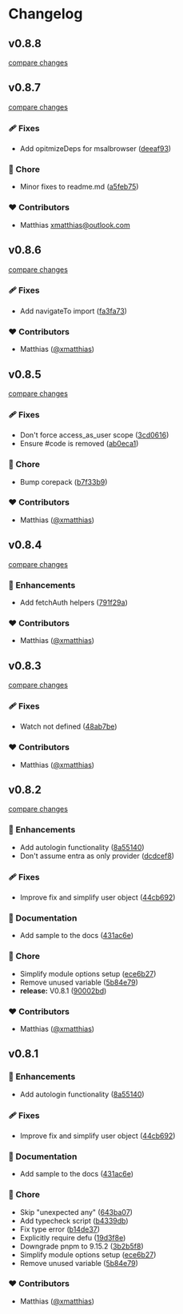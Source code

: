 # Changelog


## v0.8.8

[compare changes](https://github.com/xmatthias/nuxt-auth-pkce/compare/v0.8.7...v0.8.8)

## v0.8.7

[compare changes](https://github.com/xmatthias/nuxt-auth-pkce/compare/v0.8.6...v0.8.7)

### 🩹 Fixes

- Add opitmizeDeps for msalbrowser ([deeaf93](https://github.com/xmatthias/nuxt-auth-pkce/commit/deeaf93))

### 🏡 Chore

- Minor fixes to readme.md ([a5feb75](https://github.com/xmatthias/nuxt-auth-pkce/commit/a5feb75))

### ❤️ Contributors

- Matthias <xmatthias@outlook.com>

## v0.8.6

[compare changes](https://github.com/xmatthias/nuxt-auth-pkce/compare/v0.8.5...v0.8.6)

### 🩹 Fixes

- Add navigateTo import ([fa3fa73](https://github.com/xmatthias/nuxt-auth-pkce/commit/fa3fa73))

### ❤️ Contributors

- Matthias ([@xmatthias](http://github.com/xmatthias))

## v0.8.5

[compare changes](https://github.com/xmatthias/nuxt-auth-pkce/compare/v0.8.4...v0.8.5)

### 🩹 Fixes

- Don't force access_as_user scope ([3cd0616](https://github.com/xmatthias/nuxt-auth-pkce/commit/3cd0616))
- Ensure #code is removed ([ab0eca1](https://github.com/xmatthias/nuxt-auth-pkce/commit/ab0eca1))

### 🏡 Chore

- Bump corepack ([b7f33b9](https://github.com/xmatthias/nuxt-auth-pkce/commit/b7f33b9))

### ❤️ Contributors

- Matthias ([@xmatthias](http://github.com/xmatthias))

## v0.8.4

[compare changes](https://github.com/xmatthias/nuxt-auth-pkce/compare/v0.8.3...v0.8.4)

### 🚀 Enhancements

- Add fetchAuth helpers ([791f29a](https://github.com/xmatthias/nuxt-auth-pkce/commit/791f29a))

### ❤️ Contributors

- Matthias ([@xmatthias](http://github.com/xmatthias))

## v0.8.3

[compare changes](https://github.com/xmatthias/nuxt-auth-pkce/compare/v0.8.2...v0.8.3)

### 🩹 Fixes

- Watch not defined ([48ab7be](https://github.com/xmatthias/nuxt-auth-pkce/commit/48ab7be))

### ❤️ Contributors

- Matthias ([@xmatthias](http://github.com/xmatthias))

## v0.8.2

[compare changes](https://github.com/xmatthias/nuxt-auth-pkce/compare/v0.8.1...v0.8.2)

### 🚀 Enhancements

- Add autologin functionality ([8a55140](https://github.com/xmatthias/nuxt-auth-pkce/commit/8a55140))
- Don't assume entra as only provider ([dcdcef8](https://github.com/xmatthias/nuxt-auth-pkce/commit/dcdcef8))

### 🩹 Fixes

- Improve fix and simplify user object ([44cb692](https://github.com/xmatthias/nuxt-auth-pkce/commit/44cb692))

### 📖 Documentation

- Add sample to the docs ([431ac6e](https://github.com/xmatthias/nuxt-auth-pkce/commit/431ac6e))

### 🏡 Chore

- Simplify module options setup ([ece6b27](https://github.com/xmatthias/nuxt-auth-pkce/commit/ece6b27))
- Remove unused variable ([5b84e79](https://github.com/xmatthias/nuxt-auth-pkce/commit/5b84e79))
- **release:** V0.8.1 ([90002bd](https://github.com/xmatthias/nuxt-auth-pkce/commit/90002bd))

### ❤️ Contributors

- Matthias ([@xmatthias](http://github.com/xmatthias))

## v0.8.1


### 🚀 Enhancements

- Add autologin functionality ([8a55140](https://github.com/xmatthias/nuxt-auth-pkce/commit/8a55140))

### 🩹 Fixes

- Improve fix and simplify user object ([44cb692](https://github.com/xmatthias/nuxt-auth-pkce/commit/44cb692))

### 📖 Documentation

- Add sample to the docs ([431ac6e](https://github.com/xmatthias/nuxt-auth-pkce/commit/431ac6e))

### 🏡 Chore

- Skip "unexpected any" ([643ba07](https://github.com/xmatthias/nuxt-auth-pkce/commit/643ba07))
- Add typecheck script ([b4339db](https://github.com/xmatthias/nuxt-auth-pkce/commit/b4339db))
- Fix type error ([b14de37](https://github.com/xmatthias/nuxt-auth-pkce/commit/b14de37))
- Explicitly require defu ([19d3f8e](https://github.com/xmatthias/nuxt-auth-pkce/commit/19d3f8e))
- Downgrade pnpm to 9.15.2 ([3b2b5f8](https://github.com/xmatthias/nuxt-auth-pkce/commit/3b2b5f8))
- Simplify module options setup ([ece6b27](https://github.com/xmatthias/nuxt-auth-pkce/commit/ece6b27))
- Remove unused variable ([5b84e79](https://github.com/xmatthias/nuxt-auth-pkce/commit/5b84e79))

### ❤️ Contributors

- Matthias ([@xmatthias](http://github.com/xmatthias))

